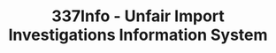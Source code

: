 ---
layout: default
bigquery: https://console.cloud.google.com/bigquery?p=patents-public-data&d=usitc_investigations&page=dataset&project=sheets-management-319211
citation: US International Trade Commission 337Info Unfair Import Investigations Information
  System
contributors: US International Trade Comission
cost: None
description: US International Trade Commission 337Info Unfair Import Investigations
  Information System contains data on investigations done under Section 337. Section
  337 declares the infringement of certain statutory intellectual property rights
  and other forms of unfair competition in import trade to be unlawful practices.
  Most Section 337 investigations involve allegations of patent or registered trademark
  infringement.
documentation: FAQ and tutorial available on the site
last_edit: Mon, 04 Apr 2022 19:10:40 GMT
location: https://pubapps2.usitc.gov/337external/
maintained_by: US International Trade Comission
schema_fields: '[''cafcAppeals'', ''trademarkNumbers'', ''htsNumbers'', ''copyrightNumbers'',
  ''id'', ''teoIdDueDate'', ''teoProceedingInvolved'', ''currentActiveALJ'', ''actualEndDateEvidHear'',
  ''dateCreated'', ''finalDetNoViolation'', ''finalIdOnViolationDue'', ''issueDateOtherNonFinal'',
  ''scheduledEndDateEvidHear'', ''docketNo'', ''investigationNo'', ''patentNumbers'',
  ''startDateMarkmanHearing'', ''targetDate'', ''markmanHearing'', ''reportingRequirements'',
  ''ouiiParticipation'', ''publication_number'', ''finalIdOnViolationIssue'', ''teoReliefGranted'',
  ''actualStartDateEvidHear'', ''endDateMarkmanHearing'', ''aljAssigned'', ''complainant'',
  ''teoIdIssueDate'', ''dateComplaintFiled'', ''invUnfairAct'', ''investigationTermDate'',
  ''finalDetViolation'', ''ouiiAttorney'', ''gcAttorney'', ''currentStatus'', ''investigationType'',
  ''lastUpdated'', ''dateOfPublicationFrNotice'', ''respondent'', ''patentNumber'',
  ''scheduledStartDateEvidHear'', ''title'', ''internalRemand'']'
shortname: unfair_import_investigations
tags:
- import
- legal
- trade
timeframe: 2008-2021 (prior to 2008 downloadable as a JSON file)
title: 337Info - Unfair Import Investigations Information System
uuid: 2721f5ec-e599-4890-9265-9706719fc71e
---